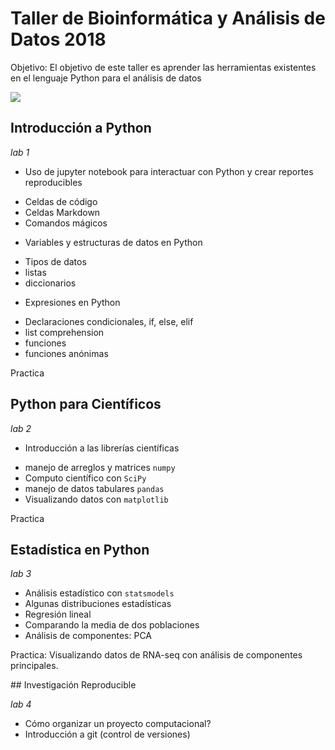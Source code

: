 # Taller de Bioinformática y Análisis de Datos 2018

Objetivo: El objetivo de este taller es aprender las herramientas existentes en 
el lenguaje Python para el análisis de datos

![](bioinformatician.jpg)

## Introducción a Python

*lab 1*

+ Uso de jupyter notebook para interactuar con Python y crear reportes reproducibles
 * Celdas de código
 * Celdas Markdown
 * Comandos mágicos

+ Variables y estructuras de datos en Python
 * Tipos de datos
 * listas
 * diccionarios

+ Expresiones en Python
 * Declaraciones condicionales, if, else, elif
 * list comprehension 
 * funciones
 * funciones anónimas

Practica

## Python para Científicos

*lab 2*

+ Introducción a las librerías científicas 
 * manejo de arreglos y matrices `numpy`
 * Computo científico con `SciPy`
 * manejo de datos tabulares `pandas`
 * Visualizando datos con `matplotlib`

Practica

## Estadística en Python

*lab 3*

+ Análisis estadístico con `statsmodels`
+ Algunas distribuciones estadísticas
+ Regresión lineal
+ Comparando la media de dos poblaciones
+ Análisis de componentes: PCA

Practica: Visualizando datos de RNA-seq con análisis de componentes principales.


## Investigación Reproducible

*lab 4*

* Cómo organizar un proyecto computacional?
* Introducción a git (control de versiones)

